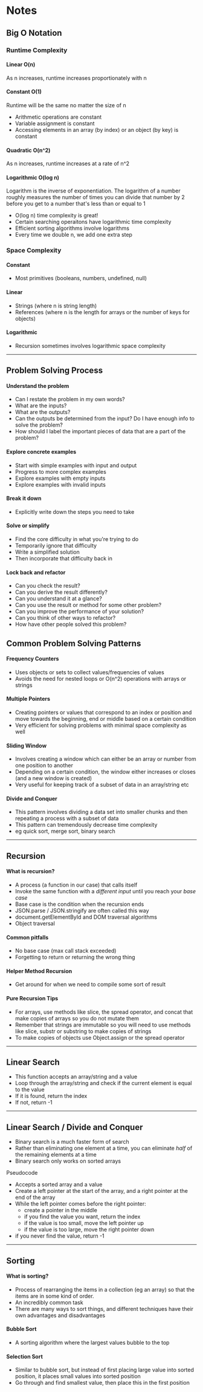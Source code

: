 # Notes
## Big O Notation

### Runtime Complexity

#### Linear O(n)

As n increases, runtime increases proportionately with n

#### Constant O(1)

Runtime will be the same no matter the size of n
- Arithmetic operations are constant
- Variable assignment is constant
- Accessing elements in an array (by index) or an object (by key) is constant

#### Quadratic O(n^2)

As n increases, runtime increases at a rate of n^2

#### Logarithmic O(log n)

Logarithm is the inverse of exponentiation. The logarithm of a number roughly measures the number of times you can divide that number by 2 before you get to a number that's less than or equal to 1
- O(log n) time complexity is great!
- Certain searching operaitons have logarithmic time complexity
- Efficient sorting algorithms involve logarithms
- Every time we double n, we add one extra step



### Space Complexity

#### Constant
- Most primitives (booleans, numbers, undefined, null)

#### Linear
- Strings (where n is string length)
- References (where n is the length for arrays or the number of keys for objects)

#### Logarithmic
- Recursion sometimes involves logarithmic space complexity

---
## Problem Solving Process
#### Understand the problem
- Can I restate the problem in my own words?
- What are the inputs?
- What are the outputs?
- Can the outputs be determined from the input? Do I have enough info to solve the problem?
- How should I label the important pieces of data that are a part of the problem? 
 
#### Explore concrete examples
- Start with simple examples with input and output
- Progress to more complex examples
- Explore examples with empty inputs
- Explore examples with invalid inputs

#### Break it down
- Explicitly write down the steps you need to take

#### Solve or simplify
- Find the core difficulty in what you're trying to do
- Temporarily ignore that difficulty
- Write a simplified solution
- Then incorporate that difficulty back in

#### Lock back and refactor
- Can you check the result?
- Can you derive the result differently?
- Can you understand it at a glance?
- Can you use the result or method for some other problem?
- Can you improve the performance of your solution?
- Can you think of other ways to refactor?
- How have other people solved this problem?

## Common Problem Solving Patterns

#### Frequency Counters
- Uses objects or sets to collect values/frequencies of values
- Avoids the need for nested loops or O(n^2) operations with arrays or strings

#### Multiple Pointers
- Creating pointers or values that correspond to an index or position and move towards the beginning, end or middle based on a certain condition
- Very efficient for solving problems with minimal space complexity as well

#### Sliding Window 
- Involves creating a window which can either be an array or number from one position to another
- Depending on a certain condition, the window either increases or closes (and a new window is created)
- Very useful for keeping track of a subset of data in an array/string etc

#### Divide and Conquer
- This pattern involves dividing a data set into smaller chunks and then repeating a process with a subset of data
- This pattern can tremendously decrease time complexity
- eg quick sort, merge sort, binary search

---
## Recursion
#### What is recursion?
- A process (a function in our case) that calls itself
- Invoke the same function with a _different input_ until you reach your _base case_
- Base case is the condition when the recursion ends
- JSON.parse / JSON.stringify are often called this way
- document.getElementById and DOM traversal algorithms
- Object traversal

#### Common pitfalls
- No base case (max call stack exceeded)
- Forgetting to return or returning the wrong thing

#### Helper Method Recursion
- Get around for when we need to compile some sort of result

#### Pure Recursion Tips
- For arrays, use methods like slice, the spread operator, and concat that make copies of arrays so you do not mutate them
- Remember that strings are immutable so you will need to use methods like slice, substr or substring to make copies of strings
- To make copies of objects use Object.assign or the spread operator

---
## Linear Search
- This function accepts an array/string and a value
- Loop through the array/string and check if the current element is equal to the value
- If it is found, return the index
- If not, return -1

---

## Linear Search / Divide and Conquer
- Binary search is a much faster form of search
- Rather than eliminating one element at a time, you can eliminate *half* of the remaining elements at a time
- Binary search only works on sorted arrays

Pseudocode
- Accepts a sorted array and a value
- Create a left pointer at the start of the array, and a right pointer at the end of the array
- While the left pointer comes before the right pointer:
  - create a pointer in the middle
  - if you find the value you want, return the index
  - if the value is too small, move the left pointer up
  - if the value is too large, move the right pointer down
- if you never find the value, return -1

---

## Sorting

#### What is sorting?
- Process of rearranging the items in a collection (eg an array) so that the items are in some kind of order.
- An incredibly common task
- There are many ways to sort things, and different techniques have their own advantages and disadvantages

#### Bubble Sort 
- A sorting algorithm where the largest values bubble to the top

#### Selection Sort
- Similar to bubble sort, but instead of first placing large value into sorted position, it places small values into sorted position
- Go through and find smallest value, then place this in the first position


